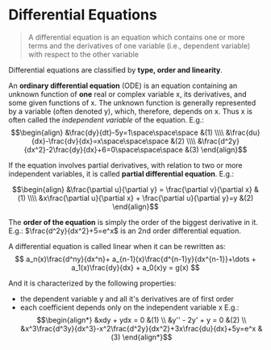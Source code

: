 # Differential Equations
> A differential equation is an equation which contains one or more terms and the derivatives of one variable (i.e., dependent variable) with respect to the other variable

Differential equations are classified by **type, order and linearity**.

An **ordinary differential equation** (ODE) is an equation containing an unknown function of **one** real or complex variable x, its derivatives, and some given functions of x. The unknown function is generally represented by a variable (often denoted y), which, therefore, depends on x. Thus x is often called the *independent variable* of the equation. E.g.:  
$$\begin{align}
&\frac{dy}{dt}-5y=1\space\space\space &(1)
\\\\
&\frac{du}{dx}-\frac{dv}{dx}=x\space\space\space &(2)
\\\\
&\frac{d^2y}{dx^2}-2\frac{dy}{dx}+6=0\space\space\space &(3)
\end{align}$$

If the equation involves partial derivatives, with relation to two or more independent variables, it is called **partial differential equation**.
E.g.:

$$\begin{align}
&\frac{\partial u}{\partial y} = \frac{\partial v}{\partial x} &(1)
\\\\
&x\frac{\partial u}{\partial x} + \frac{\partial u}{\partial y}=y &(2)
\end{align}$$


The **order of the equation** is simply the order of the biggest derivative in it. E.g.: $\frac{d^2y}{dx^2}+5=e^x$ is an 2nd order differential equation.

A differential equation is called linear when it can be rewritten as:
$$
a_n(x)\frac{d^ny}{dx^n}+ a_{n-1}(x)\frac{d^{n-1}y}{dx^{n-1}}+\dots + a_1(x)\frac{dy}{dx} + a_0(x)y = g(x)
$$

And it is characterized by the following properties:
- the dependent variable y and all it's derivatives are of first order
- each coefficient depends only on the independent variable x
E.g.:
$$\begin{align*}
&xdy + ydx = 0 &(1) 
\\ 
&y'' - 2y' + y = 0 &(2)
\\
&x^3\frac{d^3y}{dx^3}-x^2\frac{d^2y}{dx^2}+3x\frac{du}{dx}+5y=e^x &(3)
\end{align*}$$